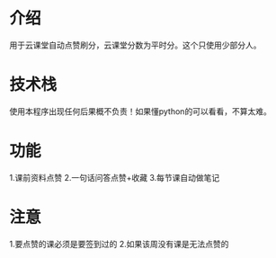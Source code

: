 # 介绍
  用于云课堂自动点赞刷分，云课堂分数为平时分。这个只使用少部分人。

# 技术栈
使用本程序出现任何后果概不负责！如果懂python的可以看看，不算太难。
  
 # 功能
 1.课前资料点赞
 2.一句话问答点赞+收藏
 3.每节课自动做笔记
 
 # 注意
 1.要点赞的课必须是要签到过的
 2.如果该周没有课是无法点赞的
 
 
 
 
